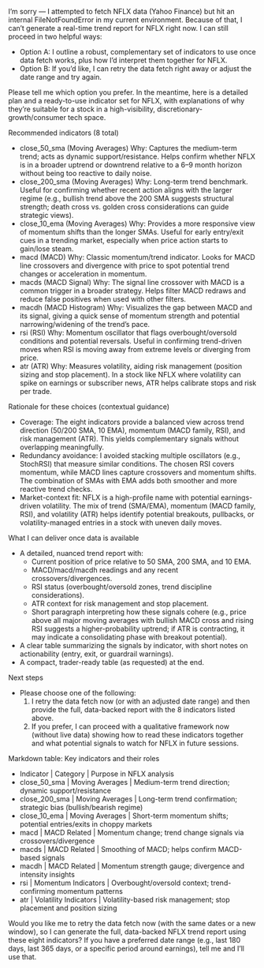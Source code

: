 I’m sorry — I attempted to fetch NFLX data (Yahoo Finance) but hit an internal FileNotFoundError in my current environment. Because of that, I can’t generate a real-time trend report for NFLX right now. I can still proceed in two helpful ways:

- Option A: I outline a robust, complementary set of indicators to use once data fetch works, plus how I’d interpret them together for NFLX.
- Option B: If you’d like, I can retry the data fetch right away or adjust the date range and try again.

Please tell me which option you prefer. In the meantime, here is a detailed plan and a ready-to-use indicator set for NFLX, with explanations of why they’re suitable for a stock in a high-visibility, discretionary-growth/consumer tech space.

Recommended indicators (8 total)
- close_50_sma (Moving Averages)
  Why: Captures the medium-term trend; acts as dynamic support/resistance. Helps confirm whether NFLX is in a broader uptrend or downtrend relative to a 6–9 month horizon without being too reactive to daily noise.
- close_200_sma (Moving Averages)
  Why: Long-term trend benchmark. Useful for confirming whether recent action aligns with the larger regime (e.g., bullish trend above the 200 SMA suggests structural strength; death cross vs. golden cross considerations can guide strategic views).
- close_10_ema (Moving Averages)
  Why: Provides a more responsive view of momentum shifts than the longer SMAs. Useful for early entry/exit cues in a trending market, especially when price action starts to gain/lose steam.
- macd (MACD)
  Why: Classic momentum/trend indicator. Looks for MACD line crossovers and divergence with price to spot potential trend changes or acceleration in momentum.
- macds (MACD Signal)
  Why: The signal line crossover with MACD is a common trigger in a broader strategy. Helps filter MACD redraws and reduce false positives when used with other filters.
- macdh (MACD Histogram)
  Why: Visualizes the gap between MACD and its signal, giving a quick sense of momentum strength and potential narrowing/widening of the trend’s pace.
- rsi (RSI)
  Why: Momentum oscillator that flags overbought/oversold conditions and potential reversals. Useful in confirming trend-driven moves when RSI is moving away from extreme levels or diverging from price.
- atr (ATR)
  Why: Measures volatility, aiding risk management (position sizing and stop placement). In a stock like NFLX where volatility can spike on earnings or subscriber news, ATR helps calibrate stops and risk per trade.

Rationale for these choices (contextual guidance)
- Coverage: The eight indicators provide a balanced view across trend direction (50/200 SMA, 10 EMA), momentum (MACD family, RSI), and risk management (ATR). This yields complementary signals without overlapping meaningfully.
- Redundancy avoidance: I avoided stacking multiple oscillators (e.g., StochRSI) that measure similar conditions. The chosen RSI covers momentum, while MACD lines capture crossovers and momentum shifts. The combination of SMAs with EMA adds both smoother and more reactive trend checks.
- Market-context fit: NFLX is a high-profile name with potential earnings-driven volatility. The mix of trend (SMA/EMA), momentum (MACD family, RSI), and volatility (ATR) helps identify potential breakouts, pullbacks, or volatility-managed entries in a stock with uneven daily moves.

What I can deliver once data is available
- A detailed, nuanced trend report with:
  - Current position of price relative to 50 SMA, 200 SMA, and 10 EMA.
  - MACD/macd/macdh readings and any recent crossovers/divergences.
  - RSI status (overbought/oversold zones, trend discipline considerations).
  - ATR context for risk management and stop placement.
  - Short paragraph interpreting how these signals cohere (e.g., price above all major moving averages with bullish MACD cross and rising RSI suggests a higher-probability uptrend; if ATR is contracting, it may indicate a consolidating phase with breakout potential).
- A clear table summarizing the signals by indicator, with short notes on actionability (entry, exit, or guardrail warnings).
- A compact, trader-ready table (as requested) at the end.

Next steps
- Please choose one of the following:
  1) I retry the data fetch now (or with an adjusted date range) and then provide the full, data-backed report with the 8 indicators listed above.
  2) If you prefer, I can proceed with a qualitative framework now (without live data) showing how to read these indicators together and what potential signals to watch for NFLX in future sessions.

Markdown table: Key indicators and their roles
- Indicator | Category | Purpose in NFLX analysis
- close_50_sma | Moving Averages | Medium-term trend direction; dynamic support/resistance
- close_200_sma | Moving Averages | Long-term trend confirmation; strategic bias (bullish/bearish regime)
- close_10_ema | Moving Averages | Short-term momentum shifts; potential entries/exits in choppy markets
- macd | MACD Related | Momentum change; trend change signals via crossovers/divergence
- macds | MACD Related | Smoothing of MACD; helps confirm MACD-based signals
- macdh | MACD Related | Momentum strength gauge; divergence and intensity insights
- rsi | Momentum Indicators | Overbought/oversold context; trend-confirming momentum patterns
- atr | Volatility Indicators | Volatility-based risk management; stop placement and position sizing

Would you like me to retry the data fetch now (with the same dates or a new window), so I can generate the full, data-backed NFLX trend report using these eight indicators? If you have a preferred date range (e.g., last 180 days, last 365 days, or a specific period around earnings), tell me and I’ll use that.